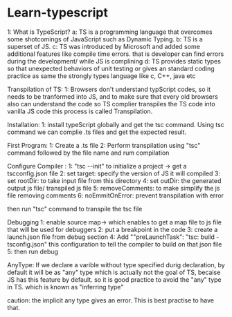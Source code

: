 # Learn-typescript

1: What is TypeScript?
a: TS is a programming language that overcomes some shotcomings of JavaScript such as Dynamic Typing.
b: TS is a superset of JS.
c: TS was introduced by Microsoft and added some additional features like compile time errors. that is developer can find errors during the development/ while JS is complining
d: TS provides static types so that unexpected behaviors of unit testing or gives an standard coding practice as same the strongly types language like c, C++, java etc

Transpilation of TS:
1: Browsers don't understand typScript codes, so it needs to be tranformed into JS, and to make sure that every old browsers also can understand the code so TS complier transpiles the TS code into vanilla JS code this process is called Transpilation.

Installation:
1: install typeScript globally and get the tsc command. Using tsc command we can complie .ts files and get the expected result.

First Program:
1: Create a .ts file
2: Perform transpilation using "tsc" command followed by the file name and rum compilation

Configure Compiler :
1: "tsc --init" to initialize a project -> get a tscconfig.json file
2: set target: specify the version of JS it will compiled
3: set rootDir: to take input file from this directory
4: set outDir: the generated output js file/ transpiled js file
5: removeComments: to make simplify the js file removing comments
6: noEmmitOnError: prevent transpilation with error

then run "tsc" command to transpile the tsc file

Debugging
1: enable source map-> which enables to get a map file to js file that will be used for debuggers
2: put a breakpoint in the code
3: create a launch.json file from debug section
4: Add ""preLaunchTask": "tsc: build - tsconfig.json" this configuration to tell the compiler to build on that json file
5: then run debug

AnyType:
If we declare a varible without type specified durig declaration, by default it will be as "any" type which is actually not the goal of TS, becaise JS has this feature by default.
so it is good practice to avoid the "any" type in TS. which is known as "inferring type"

caution: the implicit any type gives an error. This is best practise to have that.
